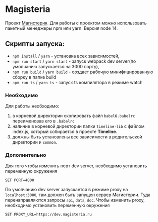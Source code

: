 # Magisteria

Проект [Магистерия][https://magisteria.ru].
Для работы с проектом можно использовать пакетный менеджеры npm или yarn. Версия node 14.

## Скрипты запуска:
   * `npm install` / `yarn` - установка всех зависимостей,
   * `npm run start` / `yarn start` - запуск webpack dev server(по умолчанию запускается на 3000 порту),
   * `npm run build` / `yarn build` - создает рабочую минифицированную сборку в папке build
   * `npm run ts`  / `yarn ts` - запуск ts компилятора в режиме watch

### Необходимо  
Для работы необходимо:
1. в корневой директории скопировать файл `babel6.babelrc` переименовав его в `.babelrc`
2. наличие в корневой директории папки `timeline-lib` с файлом index.js, который собирается в проекте **Timeline**.
3. должны быть установлены все зависимости в родительской директории и `common`.


### Дополнительно
Для того чтобы изменить порт dev server, необходимо установить переменную окружения 

`SET PORT=4000`

По умолчанию dev server запускается в режиме proxy на `localhost:3000`, там должен быть запущен сервер Магистерии.
Туда перенаправляются запросы `api`, `data`, `doc`. Чтобы изменить proxy, необходимо установить переменную окружения

`SET PROXY_URL=https://dev.magisteria.ru`


[https://magisteria.ru]: https://magisteria.ru
